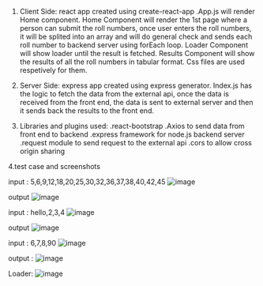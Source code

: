 1. Client Side:
    react app created using create-react-app
   .App.js will render Home component.
    Home Component will render the 1st page where a person can submit the roll numbers, once user enters the roll numbers, it will be splited into an array and will do general       check and sends each roll number to backend server using forEach loop. 
    Loader Component will show loader until the result is fetched.
    Results Component will show the results of all the roll numbers in tabular format.
    Css files are used respetively for them.
   
2. Server Side:
     express app created using express generator.
     Index.js has the logic to fetch the data from the external api, once the data is received from the front end, the data is sent to external server and then it sends back the        results to the front end. 
   
3. Libraries and plugins used: 
    .react-bootstrap
    .Axios to send data from front end to backend
    .express framework for node.js backend server
    .request module to send request to the external api
    .cors to allow cross origin sharing
    
4.test case and screenshots

input : 5,6,9,12,18,20,25,30,32,36,37,38,40,42,45
![image](https://user-images.githubusercontent.com/28905722/102017689-6e4b2180-3d8e-11eb-95c1-71dd09ce6a80.png)

output
![image](https://user-images.githubusercontent.com/28905722/102017731-b66a4400-3d8e-11eb-93bd-98f2f801cbea.png)

input : hello,2,3,4
![image](https://user-images.githubusercontent.com/28905722/102017775-ed405a00-3d8e-11eb-95ff-e95f5e805558.png)

output
![image](https://user-images.githubusercontent.com/28905722/102017791-034e1a80-3d8f-11eb-938d-baab2c2e2bc7.png)

input : 6,7,8,90
![image](https://user-images.githubusercontent.com/28905722/102017838-46a88900-3d8f-11eb-8e0e-a767676dedb3.png)

output : 
![image](https://user-images.githubusercontent.com/28905722/102017853-6b046580-3d8f-11eb-85aa-13c866eee77a.png)

Loader: 
![image](https://user-images.githubusercontent.com/28905722/102018025-99367500-3d90-11eb-80a6-5f04cceb052d.png)


    
   
